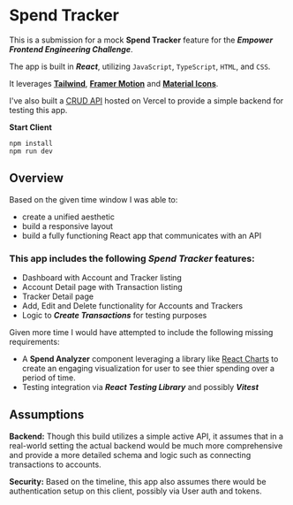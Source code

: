 # Spend Tracker

This is a submission for a mock **Spend Tracker** feature for the ***Empower Frontend Engineering Challenge***.

The app is built in ***React***, utilizing `JavaScript`, `TypeScript`, `HTML`, and `CSS`.

It leverages **[Tailwind](https://tailwindcss.com/docs/guides/vite)**, **[Framer Motion](https://www.framer.com/motion/)** and **[Material Icons](https://mui.com/material-ui/material-icons/)**.

I've also built a [CRUD API](https://github.com/jdigi/spend_tracker_backend/tree/main) hosted on Vercel to provide a simple backend for testing this app.

**Start Client**
```
npm install
npm run dev
```

## Overview
Based on the given time window I was able to:
- create a unified aesthetic
- build a responsive layout
- build a fully functioning React app that communicates with an API

### This app includes the following ***Spend Tracker*** features:
- Dashboard with Account and Tracker listing
- Account Detail page with Transaction listing
- Tracker Detail page
- Add, Edit and Delete functionality for Accounts and Trackers
- Logic to ***Create Transactions*** for testing purposes

Given more time I would have attempted to include the following missing requirements:
- A **Spend Analyzer** component leveraging a library like [React Charts](https://react-charts.tanstack.com/) to create an engaging visualization for user to see thier spending over a period of time.
- Testing integration via ***React Testing Library*** and possibly ***Vitest***

## Assumptions 
**Backend:** Though this build utilizes a simple active API, it assumes that in a real-world setting the actual backend would be much more comprehensive and provide a more detailed schema and logic such as connecting transactions to accounts.

**Security:** Based on the timeline, this app also assumes there would be authentication setup on this client, possibly via User auth and tokens.

